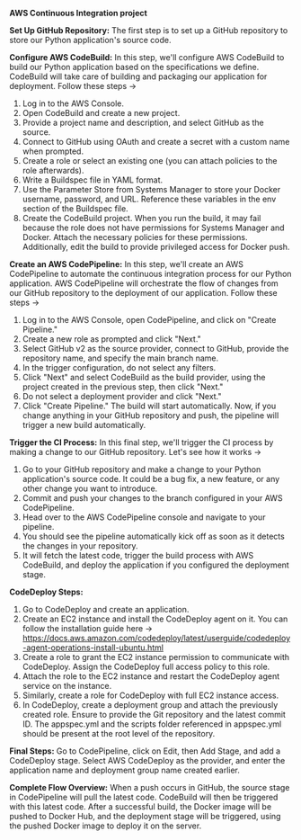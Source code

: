 **AWS Continuous Integration project**

**Set Up GitHub Repository:**
The first step is to set up a GitHub repository to store our Python application's source code.

**Configure AWS CodeBuild:**
In this step, we'll configure AWS CodeBuild to build our Python application based on the specifications we define. CodeBuild will take care of building and packaging our application for deployment. Follow these steps ->
1. Log in to the AWS Console.
2. Open CodeBuild and create a new project.
3. Provide a project name and description, and select GitHub as the source.
4. Connect to GitHub using OAuth and create a secret with a custom name when prompted.
5. Create a role or select an existing one (you can attach policies to the role afterwards).
6. Write a Buildspec file in YAML format.
7. Use the Parameter Store from Systems Manager to store your Docker username, password, and URL. Reference these variables in the env section of the Buildspec file.
8. Create the CodeBuild project.
When you run the build, it may fail because the role does not have permissions for Systems Manager and Docker. Attach the necessary policies for these permissions. Additionally, edit the build to provide privileged access for Docker push.

**Create an AWS CodePipeline:**
In this step, we'll create an AWS CodePipeline to automate the continuous integration process for our Python application. AWS CodePipeline will orchestrate the flow of changes from our GitHub repository to the deployment of our application. Follow these steps ->
1. Log in to the AWS Console, open CodePipeline, and click on "Create Pipeline."
2. Create a new role as prompted and click "Next."
3. Select GitHub v2 as the source provider, connect to GitHub, provide the repository name, and specify the main branch name.
4. In the trigger configuration, do not select any filters.
5. Click "Next" and select CodeBuild as the build provider, using the project created in the previous step, then click "Next."
6. Do not select a deployment provider and click "Next."
7. Click "Create Pipeline."
The build will start automatically. Now, if you change anything in your GitHub repository and push, the pipeline will trigger a new build automatically.

**Trigger the CI Process:**
In this final step, we'll trigger the CI process by making a change to our GitHub repository. Let's see how it works ->
1. Go to your GitHub repository and make a change to your Python application's source code. It could be a bug fix, a new feature, or any other change you want to introduce.
2. Commit and push your changes to the branch configured in your AWS CodePipeline.
3. Head over to the AWS CodePipeline console and navigate to your pipeline.
4. You should see the pipeline automatically kick off as soon as it detects the changes in your repository.
5. It will fetch the latest code, trigger the build process with AWS CodeBuild, and deploy the application if you configured the deployment stage.

**CodeDeploy Steps:**
1. Go to CodeDeploy and create an application.
2. Create an EC2 instance and install the CodeDeploy agent on it. You can follow the installation guide here -> 
https://docs.aws.amazon.com/codedeploy/latest/userguide/codedeploy-agent-operations-install-ubuntu.html
3. Create a role to grant the EC2 instance permission to communicate with CodeDeploy. Assign the CodeDeploy full access policy to this role.
4. Attach the role to the EC2 instance and restart the CodeDeploy agent service on the instance.
5. Similarly, create a role for CodeDeploy with full EC2 instance access.
6. In CodeDeploy, create a deployment group and attach the previously created role. Ensure to provide the Git repository and the latest commit ID. The appspec.yml and the scripts folder referenced in appspec.yml should be present at the root level of the repository.

**Final Steps:**
Go to CodePipeline, click on Edit, then Add Stage, and add a CodeDeploy stage. Select AWS CodeDeploy as the provider, and enter the application name and deployment group name created earlier.

**Complete Flow Overview:**
When a push occurs in GitHub, the source stage in CodePipeline will pull the latest code. CodeBuild will then be triggered with this latest code. After a successful build, the Docker image will be pushed to Docker Hub, and the deployment stage will be triggered, using the pushed Docker image to deploy it on the server.
